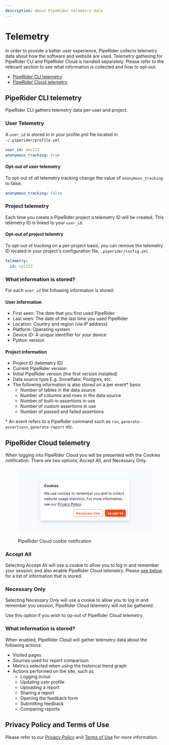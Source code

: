 ```yaml
---
description: About PipeRider telemetry data
---
```


# Telemetry

In order to provide a better user experience, PipeRider collects telemetry data about how the software and website are used. Telemetry gathering for PipeRider CLI and PipeRider Cloud is handled separately. Please refer to the relevant section to see what information is collected and how to opt-out.

* [PipeRider CLI telemetry](telemetry.md#piperider-cli-telemtry)
* [PipeRider Cloud telemetry](telemetry.md#piperider-cloud-telemetry)

## PipeRider CLI telemetry

PipeRider CLI gathers telemetry data per-user and project.

### User Telemetry

A `user_id` is stored in in your profile.yml file located in `~/.piperider/profile.yml`

```yaml
user_id: abc123
anonymous_tracking: true
```

#### Opt-out of user telemetry

To opt-out of _all_ telemetry tracking change the value of `anonymous_tracking` to false.

```yaml
anonymous_tracking: false
```

### **Project telemetry**

Each time you create a PipeRider project a telemetry ID will be created. This telemetry ID is linked to your `user_id`.

#### Opt-out of project telemtry

To opt-out of tracking on a per-project basis, you can remove the telemetry ID located in your project's configuration file, `.piperider/config.yml` .

```yaml
telemetry:
  id: xyz123
```

### What information is stored?

For each `user_id` the following information is stored:

#### User information

* First seen: The date that you first used PipeRider
* Last seen: The date of the last time you used PipeRider
* Location: Country and region (via IP address)
* Platform: Operating system
* Device ID: A unique identifier for your device
* Python version

#### Project information

* Project ID (telemetry ID)
* Current PipeRider version
* Initial PipeRider version (the first version installed)
* Data source type E.g. Snowflake, Postgres, etc.
* The following information is also stored on a per event\* basis
  * Number of tables in the data source
  * Number of columns and rows in the data source
  * Number of built-in assertions in use
  * Number of custom assertions in use
  * Number of passed and failed assertions

\* An event refers to a PipeRider command such as `run`, `generate-assertions`, `generate-report` etc.

## PipeRider Cloud telemetry

When logging into PipeRider Cloud you will be presented with the Cookies notification. There are two options, Accept All, and Necessary Only.

<figure><img src="../.gitbook/assets/piperider-cookie-notification-fs8.png" alt=""><figcaption><p>PipeRider Cloud cookie notification</p></figcaption></figure>

### Accept All

Selecting Accept All will use a cookie to allow you to log in and remember your session; and also enable PipeRider Cloud telemetry. Please [see below](telemetry.md#what-information-is-stored-1) for a list of information that is stored.

### Necessary Only

Selecting Necessary Only will use a cookie to allow you to log in and remember you session, PipeRider Cloud telemetry will _not_ be gathered.

Use this option if you wish to op-out of PipeRider Cloud telemetry.

### What information is stored?

When enabled, PipeRider Cloud will gather telemetry data about the following actions:

* Visited pages
* Sources used for report comparison
* Metrics selected when using the historical trend graph
* Actions performed on the site, such as
  * Logging in/out
  * Updating user profile
  * Uploading a report
  * Sharing a report
  * Opening the feedback form
  * Submitting feedback
  * Comparing reports

## Privacy Policy and Terms of Use

Please refer to our [Privacy Policy](privacy-policy.md) and [Terms of Use](terms-of-use.md) for more information.
